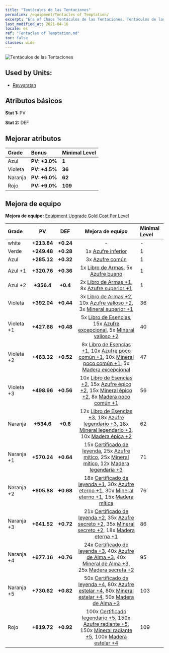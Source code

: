 ```yaml
---
title: "Tentáculos de las Tentaciones"
permalink: /equipment/Tentacles of Temptation/
excerpt: "Era of Chaos Tentáculos de las Tentaciones. Tentáculos de las Tentaciones"
last_modified_at: 2021-04-16
locale: es
ref: "Tentacles of Temptation.md"
toc: false
classes: wide
---
```


  ![Tentáculos de las Tentaciones](/images/e/e_99084.png)

## Used by Units:

* [Revyaratan](/es/units/Revyaratan/) 


## Atributos básicos
 **Stat 1:** PV

 **Stat 2:** DEF

## Mejorar atributos

  |     Grade    |   Bonus | Minimal Level | 
  |:-------------|:--------|:--------------| 
  | Azul | **PV: +3.0%** | **1** | 
  | Violeta | **PV: +4.5%** | **36** | 
  | Naranja | **PV: +6.0%** | **62** | 
  | Rojo | **PV: +9.0%** | **109** | 


## Mejora de equipo
 **Mejora de equipo:** [Equipment Upgrade Gold Cost Per Level](/equipment/EquipmentUpgradeCostPerLevel/) 

  |          Grade      | PV | DEF | Mejora de equipo | Minimal Level |
  |:--------------------|:---------:|:---------:|:----------------:|:--------------|
  | white | **+213.84** | **+0.24** | - | - |
  | Verde | **+249.48** | **+0.28** | 1x [Azufre inferior](/es/Items/mat_3/) | 1 |
  | Azul | **+285.12** | **+0.32** | 3x [Azufre común](/es/Items/mat_9/) | 1 |
  | Azul +1 | **+320.76** | **+0.36** | 1x [Libro de Armas](/es/Items/mat_18/), 5x [Azufre bueno](/es/Items/mat_15/) | 1 |
  | Azul +2 | **+356.4** | **+0.4** | 2x [Libro de Armas +1](/es/Items/mat_25/), 8x [Azufre superior +1](/es/Items/mat_22/) | 1 |
  | Violeta | **+392.04** | **+0.44** | 3x [Libro de Armas +2](/es/Items/mat_32/), 10x [Azufre valioso +2](/es/Items/mat_29/), 3x [Mineral superior +1](/es/Items/mat_19/) | 36 |
  | Violeta +1 | **+427.68** | **+0.48** | 5x [Libro de Esencias](/es/Items/mat_39/), 15x [Azufre excepcional](/es/Items/mat_36/), 5x [Mineral valioso +2](/es/Items/mat_26/) | 40 |
  | Violeta +2 | **+463.32** | **+0.52** | 8x [Libro de Esencias +1](/es/Items/mat_46/), 10x [Azufre poco común +1](/es/Items/mat_43/), 10x [Mineral poco común +1](/es/Items/mat_40/), 5x [Madera excepcional](/es/Items/mat_34/) | 47 |
  | Violeta +3 | **+498.96** | **+0.56** | 10x [Libro de Esencias +2](/es/Items/mat_53/), 15x [Azufre épico +2](/es/Items/mat_50/), 15x [Mineral épico +2](/es/Items/mat_47/), 8x [Madera poco común +1](/es/Items/mat_41/) | 56 |
  | Naranja | **+534.6** | **+0.6** | 12x [Libro de Esencias +3](/es/Items/mat_60/), 18x [Azufre legendario +3](/es/Items/mat_57/), 18x [Mineral legendario +3](/es/Items/mat_54/), 10x [Madera épica +2](/es/Items/mat_48/) | 62 |
  | Naranja +1 | **+570.24** | **+0.64** | 15x [Certificado de leyenda](/es/Items/mat_67/), 25x [Azufre mítico](/es/Items/mat_64/), 25x [Mineral mítico](/es/Items/mat_61/), 12x [Madera legendaria +3](/es/Items/mat_55/) | 71 |
  | Naranja +2 | **+605.88** | **+0.68** | 18x [Certificado de leyenda +1](/es/Items/mat_74/), 30x [Azufre eterno +1](/es/Items/mat_71/), 30x [Mineral eterno +1](/es/Items/mat_68/), 15x [Madera mítica](/es/Items/mat_62/) | 76 |
  | Naranja +3 | **+641.52** | **+0.72** | 21x [Certificado de leyenda +2](/es/Items/mat_81/), 35x [Azufre secreto +2](/es/Items/mat_78/), 35x [Mineral secreto +2](/es/Items/mat_75/), 18x [Madera eterna +1](/es/Items/mat_69/) | 86 |
  | Naranja +4 | **+677.16** | **+0.76** | 24x [Certificado de leyenda +3](/es/Items/mat_88/), 40x [Azufre de Alma +3](/es/Items/mat_85/), 40x [Mineral de Alma +3](/es/Items/mat_82/), 25x [Madera secreta +2](/es/Items/mat_76/) | 95 |
  | Naranja +5 | **+730.62** | **+0.82** | 50x [Certificado de leyenda +4](/es/Items/mat_95/), 80x [Azufre estelar +4](/es/Items/mat_92/), 80x [Mineral estelar +4](/es/Items/mat_89/), 50x [Madera de Alma +3](/es/Items/mat_83/) | 103 |
  | Rojo | **+819.72** | **+0.92** | 100x [Certificado legendario +5](/es/Items/mat_102/), 150x [Azufre radiante +5](/es/Items/mat_99/), 150x [Mineral radiante +5](/es/Items/mat_96/), 100x [Madera estelar +4](/es/Items/mat_90/) | 109 |

